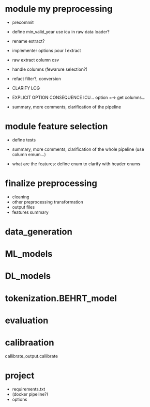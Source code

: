 # module my preprocessing
- precommit 

- define min_valid_year use icu in raw data loader?

- rename extract?

- implementer options pour l extract

- raw extract column csv

- handle columns (fewarure selection?)

- refact filter?, conversion

- CLARIFY LOG

- EXPLICIT OPTION CONSEQUENCE ICU... option =-> get columns...

- summary, more comments, clarification of the pipeline





# module feature selection

- define tests

- summary, more comments, clarification of the whole pipeline (use column emum...)

- what are the features: define enum to clarify with header enums

# finalize preprocessing
- cleaning 
- other preprocessing transformation
- output files
- features summary


# data_generation


# ML_models

# DL_models

# tokenization.BEHRT_model

# evaluation

# calibraation

callibrate_output.callibrate

# project
- requirements.txt
- (docker pipeline?)
- options
